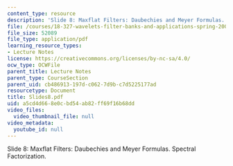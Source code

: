 ```yaml
---
content_type: resource
description: 'Slide 8: Maxflat Filters: Daubechies and Meyer Formulas. Spectral Factorization.'
file: /courses/18-327-wavelets-filter-banks-and-applications-spring-2003/a5cd4d668e0cbd54ab82ff69f16b68dd_Slides8.pdf
file_size: 52089
file_type: application/pdf
learning_resource_types:
- Lecture Notes
license: https://creativecommons.org/licenses/by-nc-sa/4.0/
ocw_type: OCWFile
parent_title: Lecture Notes
parent_type: CourseSection
parent_uid: cb486913-197d-c062-7d9b-c7d5225177ad
resourcetype: Document
title: Slides8.pdf
uid: a5cd4d66-8e0c-bd54-ab82-ff69f16b68dd
video_files:
  video_thumbnail_file: null
video_metadata:
  youtube_id: null
---
```

Slide 8: Maxflat Filters: Daubechies and Meyer Formulas. Spectral Factorization.